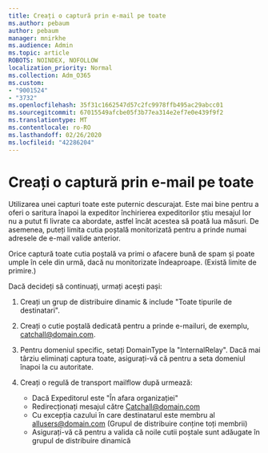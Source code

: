 ```yaml
---
title: Creați o captură prin e-mail pe toate
ms.author: pebaum
author: pebaum
manager: mnirkhe
ms.audience: Admin
ms.topic: article
ROBOTS: NOINDEX, NOFOLLOW
localization_priority: Normal
ms.collection: Adm_O365
ms.custom:
- "9001524"
- "3732"
ms.openlocfilehash: 35f31c1662547d57c2fc9978ffb495ac29abcc01
ms.sourcegitcommit: 67015549afcbe05f3b77ea314e2ef7e0e439f9f2
ms.translationtype: MT
ms.contentlocale: ro-RO
ms.lasthandoff: 02/26/2020
ms.locfileid: "42286204"
---
```

# <a name="create-an-email-catch-all"></a>Creați o captură prin e-mail pe toate

Utilizarea unei capturi toate este puternic descurajat. Este mai bine pentru a oferi o saritura înapoi la expeditor închirierea expeditorilor știu mesajul lor nu a putut fi livrate ca abordate, astfel încât acestea să poată lua măsuri. De asemenea, puteți limita cutia poștală monitorizată pentru a prinde numai adresele de e-mail valide anterior. 

Orice captură toate cutia poștală va primi o afacere bună de spam și poate umple în cele din urmă, dacă nu monitorizate îndeaproape. (Există limite de primire.) 

Dacă decideți să continuați, urmați acești pași:

1. Creați un grup de distribuire dinamic & include "Toate tipurile de destinatari".

2. Creați o cutie poștală dedicată pentru a prinde e-mailuri, de exemplu, catchall@domain.com.

3. Pentru domeniul specific, setați DomainType la "InternalRelay". Dacă mai târziu eliminați captura toate, asigurați-vă că pentru a seta domeniul înapoi la cu autoritate.

4. Creați o regulă de transport mailflow după urmează:

    - Dacă Expeditorul este "În afara organizației"
    - Redirecționați mesajul către Catchall@domain.com
    - Cu excepția cazului în care destinatarul este membru al allusers@domain.com (Grupul de distribuire conține toți membrii)
    - Asigurați-vă că pentru a valida că noile cutii poștale sunt adăugate în grupul de distribuire dinamică
